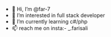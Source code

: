 - 👋 Hi, I’m @far-7
- 👀 I’m interested in full stack developer 
- 🌱 I’m currently learning c#/php
- 📫  reach me on insta:- _.farisali

<!---
far-7/far-7 is a ✨ special ✨ repository because its `README.md` (this file) appears on your GitHub profile.
You can click the Preview link to take a look at your changes.
--->
